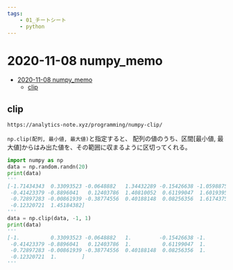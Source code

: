 ```yaml
---
tags:
    - 01_チートシート
    - python
---
```


# 2020-11-08 numpy_memo

<!-- @import "[TOC]" {cmd="toc" depthFrom=1 depthTo=6 orderedList=false} -->

<!-- code_chunk_output -->

- [2020-11-08 numpy_memo](#2020-11-08-numpy_memo)
  - [clip](#clip)

<!-- /code_chunk_output -->

## clip

`https://analytics-note.xyz/programming/numpy-clip/`

`np.clip(配列, 最小値, 最大値)`と指定すると、
配列の値のうち、区間[最小値, 最大値]からはみ出た値を、その範囲に収まるように区切ってくれる。

```clip.py
import numpy as np
data = np.random.randn(20)
print(data)
'''
[-1.71434343  0.33093523 -0.0648882   1.34432289 -0.15426638 -1.05988754
 -0.41423379 -0.8896041   0.12403786  1.40810052  0.61199047  1.60193951
 -0.72897283 -0.00861939 -0.38774556  0.40188148  0.08256356  1.61743754
 -0.12320721  1.45184382]
'''
data = np.clip(data, -1, 1)
print(data)
'''
[-1.          0.33093523 -0.0648882   1.         -0.15426638 -1.
 -0.41423379 -0.8896041   0.12403786  1.          0.61199047  1.
 -0.72897283 -0.00861939 -0.38774556  0.40188148  0.08256356  1.
 -0.12320721  1.        ]
'''
